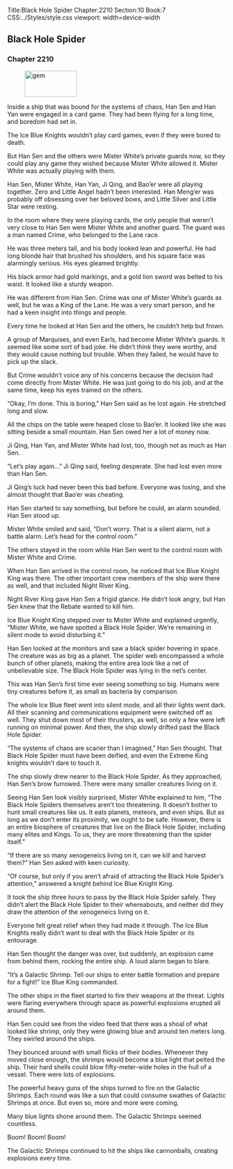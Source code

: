 Title:Black Hole Spider 
Chapter:2210 
Section:10 
Book:7 
CSS:../Styles/style.css 
viewport: width=device-width
  
## Black Hole Spider
### Chapter 2210 
<figure>
	<img src="../Images/gem.gif" alt="gem" id="gem" width="120" height="60" />
</figure>
  

  
  Inside a ship that was bound for the systems of chaos, Han Sen and Han Yan were engaged in a card game. They had been flying for a long time, and boredom had set in.

The Ice Blue Knights wouldn’t play card games, even if they were bored to death.

But Han Sen and the others were Mister White’s private guards now, so they could play any game they wished because Mister White allowed it. Mister White was actually playing with them.

Han Sen, Mister White, Han Yan, Ji Qing, and Bao’er were all playing together. Zero and Little Angel hadn’t been interested. Han Meng’er was probably off obsessing over her beloved bows, and Little Silver and Little Star were resting.

In the room where they were playing cards, the only people that weren’t very close to Han Sen were Mister White and another guard. The guard was a man named Crime, who belonged to the Lane race.

He was three meters tall, and his body looked lean and powerful. He had long blonde hair that brushed his shoulders, and his square face was alarmingly serious. His eyes gleamed brightly.

His black armor had gold markings, and a gold lion sword was belted to his waist. It looked like a sturdy weapon.

He was different from Han Sen. Crime was one of Mister White’s guards as well, but he was a King of the Lane. He was a very smart person, and he had a keen insight into things and people.

Every time he looked at Han Sen and the others, he couldn’t help but frown.

A group of Marquises, and even Earls, had become Mister White’s guards. It seemed like some sort of bad joke. He didn’t think they were worthy, and they would cause nothing but trouble. When they failed, he would have to pick up the slack.

But Crime wouldn’t voice any of his concerns because the decision had come directly from Mister White. He was just going to do his job, and at the same time, keep his eyes trained on the others.

“Okay, I’m done. This is boring,” Han Sen said as he lost again. He stretched long and slow.

All the chips on the table were heaped close to Bao’er. It looked like she was sitting beside a small mountain. Han Sen owed her a lot of money now.

Ji Qing, Han Yan, and Mister White had lost, too, though not as much as Han Sen.

“Let’s play again…” Ji Qing said, feeling desperate. She had lost even more than Han Sen.

Ji Qing’s luck had never been this bad before. Everyone was losing, and she almost thought that Bao’er was cheating.

Han Sen started to say something, but before he could, an alarm sounded. Han Sen stood up.

Mister White smiled and said, “Don’t worry. That is a silent alarm, not a battle alarm. Let’s head for the control room.”

The others stayed in the room while Han Sen went to the control room with Mister White and Crime.

When Han Sen arrived in the control room, he noticed that Ice Blue Knight King was there. The other important crew members of the ship were there as well, and that included Night River King.

Night River King gave Han Sen a frigid glance. He didn’t look angry, but Han Sen knew that the Rebate wanted to kill him.

Ice Blue Knight King stepped over to Mister White and explained urgently, “Mister White, we have spotted a Black Hole Spider. We’re remaining in silent mode to avoid disturbing it.”

Han Sen looked at the monitors and saw a black spider hovering in space. The creature was as big as a planet. The spider web encompassed a whole bunch of other planets, making the entire area look like a net of unbelievable size. The Black Hole Spider was lying in the net’s center.

This was Han Sen’s first time ever seeing something so big. Humans were tiny creatures before it, as small as bacteria by comparison.

The whole Ice Blue fleet went into silent mode, and all their lights went dark. All their scanning and communications equipment were switched off as well. They shut down most of their thrusters, as well, so only a few were left running on minimal power. And then, the ship slowly drifted past the Black Hole Spider.

“The systems of chaos are scarier than I imagined,” Han Sen thought. That Black Hole Spider must have been deified, and even the Extreme King knights wouldn’t dare to touch it.

The ship slowly drew nearer to the Black Hole Spider. As they approached, Han Sen’s brow furrowed. There were many smaller creatures living on it.

Seeing Han Sen look visibly surprised, Mister White explained to him, “The Black Hole Spiders themselves aren’t too threatening. It doesn’t bother to hunt small creatures like us. It eats planets, meteors, and even ships. But as long as we don’t enter its proximity, we ought to be safe. However, there is an entire biosphere of creatures that live on the Black Hole Spider, including many elites and Kings. To us, they are more threatening than the spider itself.”

“If there are so many xenogeneics living on it, can we kill and harvest them?” Han Sen asked with keen curiosity.

“Of course, but only if you aren’t afraid of attracting the Black Hole Spider’s attention,” answered a knight behind Ice Blue Knight King.

It took the ship three hours to pass by the Black Hole Spider safely. They didn’t alert the Black Hole Spider to their whereabouts, and neither did they draw the attention of the xenogeneics living on it.

Everyone felt great relief when they had made it through. The Ice Blue Knights really didn’t want to deal with the Black Hole Spider or its entourage.

Han Sen thought the danger was over, but suddenly, an explosion came from behind them, rocking the entire ship. A loud alarm began to blare.

“It’s a Galactic Shrimp. Tell our ships to enter battle formation and prepare for a fight!” Ice Blue King commanded.

The other ships in the fleet started to fire their weapons at the threat. Lights were flaring everywhere through space as powerful explosions erupted all around them.

Han Sen could see from the video feed that there was a shoal of what looked like shrimp, only they were glowing blue and around ten meters long. They swirled around the ships.

They bounced around with small flicks of their bodies. Whenever they moved close enough, the shrimps would become a blue light that pelted the ship. Their hard shells could blow fifty-meter-wide holes in the hull of a vessel. There were lots of explosions.

The powerful heavy guns of the ships turned to fire on the Galactic Shrimps. Each round was like a sun that could consume swathes of Galactic Shrimps at once. But even so, more and more were coming.

Many blue lights shone around them. The Galactic Shrimps seemed countless.

Boom! Boom! Boom!

The Galactic Shrimps continued to hit the ships like cannonballs, creating explosions every time.
